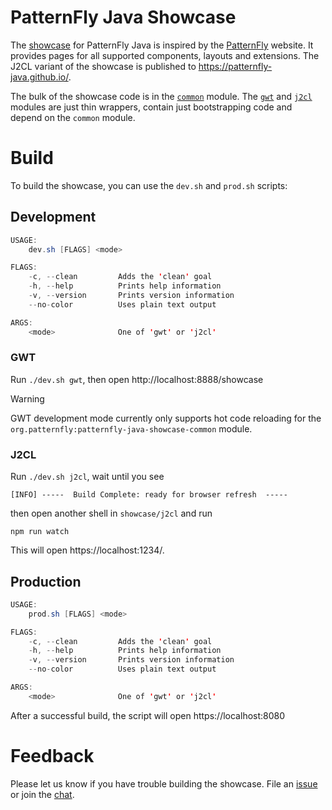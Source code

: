 # PatternFly Java Showcase

The [showcase](https://patternfly-java.github.io/) for PatternFly Java is inspired by the [PatternFly](https://www.patternfly.org/) website. It provides pages for all supported components, layouts and extensions. The J2CL variant of the showcase is published to https://patternfly-java.github.io/.

The bulk of the showcase code is in the [`common`](https://github.com/patternfly-java/patternfly-java/blob/main/showcase/common/src/main/java/org/patternfly/showcase/Showcase.java#L52) module. The [`gwt`](https://github.com/patternfly-java/patternfly-java/blob/main/showcase/gwt/src/main/java/org/patternfly/showcase/Main.java#L22) and [`j2cl`](https://github.com/patternfly-java/patternfly-java/blob/main/showcase/j2cl/src/main/java/org/patternfly/showcase/Main.java#L22) modules are just thin wrappers, contain just bootstrapping code and depend on the `common` module.

# Build

To build the showcase, you can use the `dev.sh` and `prod.sh` scripts:

## Development

```java
USAGE:
    dev.sh [FLAGS] <mode>

FLAGS:
    -c, --clean         Adds the 'clean' goal
    -h, --help          Prints help information
    -v, --version       Prints version information
    --no-color          Uses plain text output

ARGS:
    <mode>              One of 'gwt' or 'j2cl'
```

### GWT

Run `./dev.sh gwt`, then open http://localhost:8888/showcase

> [!WARNING]
> GWT development mode currently only supports hot code reloading for the `org.patternfly:patternfly-java-showcase-common` module.

### J2CL

Run `./dev.sh j2cl`, wait until you see

```
[INFO] -----  Build Complete: ready for browser refresh  -----
```

then open another shell in `showcase/j2cl` and run

```shell
npm run watch
```

This will open https://localhost:1234/.

## Production

```java
USAGE:
    prod.sh [FLAGS] <mode>

FLAGS:
    -c, --clean         Adds the 'clean' goal
    -h, --help          Prints help information
    -v, --version       Prints version information
    --no-color          Uses plain text output

ARGS:
    <mode>              One of 'gwt' or 'j2cl'
```

After a successful build, the script will open https://localhost:8080

# Feedback

Please let us know if you have trouble building the showcase. File an [issue](https://github.com/patternfly-java/patternfly-java/issues/new) or join the [chat](https://app.gitter.im/#/room/#pf4-java_core:gitter.im).

